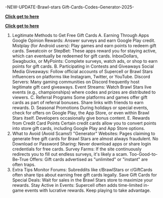 -NEW-UPDATE-Brawl-stars Gift-Cards-Codes-Generator-2025-

**[Click get to here](http://surl.li/pyqrmw)**


**[Click get to here](http://surl.li/pyqrmw)**


1. Legitimate Methods to Get Free Gift Cards
A. Earning Through Apps
Google Opinion Rewards: Answer surveys and earn Google Play credit.
Mistplay (for Android users): Play games and earn points to redeem gift cards.
Sweatcoin or StepBet: These apps reward you for staying active, which can eventually be redeemed for gift cards.
InboxDollars, Swagbucks, or MyPoints: Complete surveys, watch ads, or shop to earn points for gift cards.
B. Participating in Contests and Giveaways
Social Media Giveaways: Follow official accounts of Supercell or Brawl Stars influencers on platforms like Instagram, Twitter, or YouTube.
Discord Servers: Many gaming communities on Discord frequently host legitimate gift card giveaways.
Event Streams: Watch Brawl Stars live events (e.g., championships) where codes and prizes are distributed to viewers.
C. Referral Programs
Some platforms and games offer gift cards as part of referral bonuses. Share links with friends to earn rewards.
D. Seasonal Promotions
During holidays or special events, check for offers on Google Play, the App Store, or even within Brawl Stars itself. Developers occasionally give bonus content.
E. Rewards from Credit Card Points
Certain credit cards allow you to convert points into store gift cards, including Google Play and App Store options.
2. What to Avoid (Avoid Scams!)
"Generator" Websites: Pages claiming to generate free gift cards for Brawl Stars are almost always fraudulent.
No Download or Password Sharing: Never download apps or share login credentials for free cards.
Survey Farms: If the site continuously redirects you to fill out endless surveys, it's likely a scam.
Too-Good-to-Be-True Offers: Gift cards advertised as "unlimited" or "instant" are often traps.
3. Extra Tips
Monitor Forums: Subreddits like r/BrawlStars or r/GiftCards often share tips about earning free gift cards legally.
Save Gift Cards for Special Deals: Wait for sales in the Brawl Stars store to maximize your rewards.
Stay Active in Events: Supercell often adds time-limited in-game events with lucrative rewards. Keep playing to take advantage.

